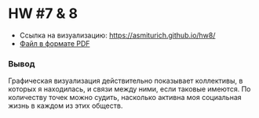 # HW \#7 & 8

 - Ссылка на визуализацию: https://asmiturich.github.io/hw8/
 - [Файл в формате PDF](hw8.pdf)

### Вывод

Графическая визуализация действительно показывает коллективы, в которых я находилась, и связи между ними, если таковые имеются. По количеству точек можно судить, насколько активна моя социальная жизнь в каждом из этих обществ.
